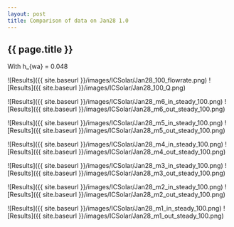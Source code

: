 ```yaml
---
layout: post
title: Comparison of data on Jan28 1.0
---
```

{{ page.title }}
-----------------
With h_{wa} = 0.048

![Results]({{ site.baseurl }}/images/ICSolar/Jan28_100_flowrate.png) ![Results]({{ site.baseurl }}/images/ICSolar/Jan28_100_Q.png)

![Results]({{ site.baseurl }}/images/ICSolar/Jan28_m6_in_steady_100.png) ![Results]({{ site.baseurl }}/images/ICSolar/Jan28_m6_out_steady_100.png)

![Results]({{ site.baseurl }}/images/ICSolar/Jan28_m5_in_steady_100.png) ![Results]({{ site.baseurl }}/images/ICSolar/Jan28_m5_out_steady_100.png)

![Results]({{ site.baseurl }}/images/ICSolar/Jan28_m4_in_steady_100.png) ![Results]({{ site.baseurl }}/images/ICSolar/Jan28_m4_out_steady_100.png)

![Results]({{ site.baseurl }}/images/ICSolar/Jan28_m3_in_steady_100.png) ![Results]({{ site.baseurl }}/images/ICSolar/Jan28_m3_out_steady_100.png)

![Results]({{ site.baseurl }}/images/ICSolar/Jan28_m2_in_steady_100.png) ![Results]({{ site.baseurl }}/images/ICSolar/Jan28_m2_out_steady_100.png)

![Results]({{ site.baseurl }}/images/ICSolar/Jan28_m1_in_steady_100.png) ![Results]({{ site.baseurl }}/images/ICSolar/Jan28_m1_out_steady_100.png)

